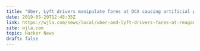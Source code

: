 ```yaml
---
title: "Uber, Lyft drivers manipulate fares at DCA causing artificial price surges"
date: 2019-05-20T12:48:35Z
link: https://wjla.com/news/local/uber-and-lyft-drivers-fares-at-reagan-national?utm_medium=RSS&utm_source=hune
site: wjla.com
topic: Hacker News
draft: false
---
```

